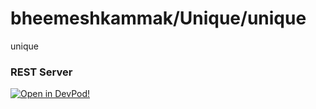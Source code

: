 # bheemeshkammak/Unique/unique
unique


### REST Server





    



[![Open in DevPod!](https://devpod.sh/assets/open-in-devpod.svg)](https://devpod.sh/open#https://github.com/bheemeshkammak/Unique/unique)